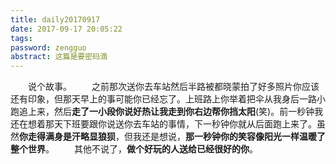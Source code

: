 ```yaml
---
title: daily20170917
date: 2017-09-17 20:05:22
tags:
password: zengguo
abstract: 这篇是要密码滴
---
```


　　说个故事。
　　之前那次送你去车站然后半路被都晓蒙拍了好多照片你应该还有印象，但那天早上的事可能你已经忘了。上班路上你举着把伞从我身后一路小跑追上来，然后**走了一小段你说好热让我走到你右边帮你挡太阳**(笑)。前一秒钟我还在想着那天下班要跟你说送你去车站的事情，下一秒钟你就从后面跑上来了。虽然**你走得满身是汗略显狼狈**，但我还是想说，**那一秒钟你的笑容像阳光一样温暖了整个世界**。
　　其他不说了，**做个好玩的人送给已经很好的你**。
